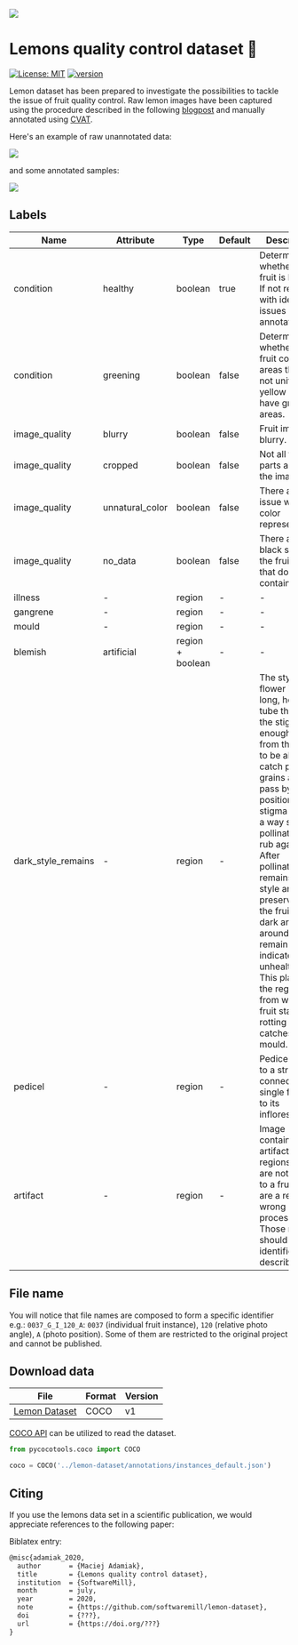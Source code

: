 ![](docs/img/logo.png)

# Lemons quality control dataset :lemon:
[![License: MIT](https://img.shields.io/badge/License-MIT-yellow.svg)](https://opensource.org/licenses/MIT)
[![version](https://img.shields.io/badge/version-1.0.0-yellow.svg)](https://semver.org)

Lemon dataset has been prepared to investigate the possibilities to tackle the issue of fruit quality control. Raw lemon images have been captured using the procedure described in the following [blogpost](https://blog.softwaremill.com/when-life-gives-you-lemons-create-a-dataset-70522d6b1aa0) and manually annotated using [CVAT](https://github.com/opencv/cvat).

Here's an example of raw unannotated data:

![](docs/img/lemon-dataset-raw-sprite.png)

and some annotated samples:

![](docs/img/lemon-dataset-annotated-sprite.png)

## Labels

| Name               | Attribute       | Type             | Default | Description                                                                                                                                                                                                                                                                                                                                                                                                                                          | Example                                                                                                        |
| ---                | ---             | ---              | ---     | ---                                                                                                                                                                                                                                                                                                                                                                                                                                                  | ---                                                                                                            |
| condition          | healthy         | boolean          | true    | Determine whether the fruit is healthy. If not regions with identified issues are annotated.                                                                                                                                                                                                                                                                                                                                                           | ![](docs/img/examples/healthy.png)                                                                             |
| condition          | greening        | boolean          | false   | Determine whether the fruit contains areas that are not uniformly yellow and have green areas.                                                                                                                                                                                                                                                                                                                                                       | ![](docs/img/examples/greening.png)                                                                            |
| image_quality      | blurry          | boolean          | false   | Fruit image is blurry.                                                                                                                                                                                                                                                                                                                                                                                                                                | ![](docs/img/examples/blurry.png)                                                                              |
| image_quality      | cropped         | boolean          | false   | Not all fruit parts are on the image.                                                                                                                                                                                                                                                                                                                                                                                                                 | ![](docs/img/examples/cropped.png)                                                                             |
| image_quality      | unnatural_color | boolean          | false   | There are issue with color representation.                                                                                                                                                                                                                                                                                                                                                                                                           | ![](docs/img/examples/unnatural_color.png)                                                                     |
| image_quality      | no_data         | boolean          | false   | There are black spots on the fruit image that do not contain data.                                                                                                                                                                                                                                                                                                                                                                                   | ![](docs/img/examples/no_data.png)                                                                             |
| illness            | -               | region           | -       | -                                                                                                                                                                                                                                                                                                                                                                                                                                                    | ![](docs/img/examples/illness_1.png) ![](docs/img/examples/illness_2.png) ![](docs/img/examples/illness_3.png) |
| gangrene           | -               | region           | -       | -                                                                                                                                                                                                                                                                                                                                                                                                                                                    | ![](docs/img/examples/gangrene.png)                                                                            |
| mould              | -               | region           | -       | -                                                                                                                                                                                                                                                                                                                                                                                                                                                    | ![](docs/img/examples/mould.png)                                                                               |
| blemish            | artificial      | region + boolean | -       | -                                                                                                                                                                                                                                                                                                                                                                                                                                                    | ![](docs/img/examples/blemish_1.png) ![](docs/img/examples/blemish_2.png)                                      |
| dark_style_remains | -               | region           | -       | The style of a flower is a long, hollow tube that holds the stigma far enough away from the ovary to be able to catch pollen grains as they pass by or positions the stigma in such a way so pollinators will rub against it. After pollination the remains of style are preserved in the fruit. A dark area around the remain of style indicates an unhealthy fruit. This place is the region from which the fruit starts rotting or catches mould. | ![](docs/img/examples/dark_style_remains_1.png) ![](docs/img/examples/dark_style_remains_2.png)                |
| pedicel            | -               | region           | -       | Pedicel refers to a structure connecting a single flower to its inflorescence.                                                                                                                                                                                                                                                                                                                                                                       | ![](docs/img/examples/pedicel.png)                                                                             |
| artifact           | -               | region           | -       | Image contains artifacts i.e. regions that are not related to a fruit and are a result of wrong image processing. Those regions should be identified and described.                                                                                                                                                                                                                                                                                  | ![](docs/img/examples/artifact.png)                                                                            |

## File name

You will notice that file names are composed to form a specific identifier e.g.:
`0037_G_I_120_A`: `0037` (individual fruit instance), `120` (relative photo angle), `A` (photo position). Some of them are restricted to the original project and cannot be published.

## Download data

| File                                    | Format | Version |
| ---                                     | ---    | ---     |
| [Lemon Dataset](data/lemon-dataset.zip) | COCO   | v1      |

[COCO API](https://github.com/cocodataset/cocoapi) can be utilized to read the dataset.

```python
from pycocotools.coco import COCO

coco = COCO('../lemon-dataset/annotations/instances_default.json')
```

## Citing
If you use the lemons data set in a scientific publication, we would appreciate references to the following paper:

Biblatex entry:
```latex
@misc{adamiak_2020,
  author       = {Maciej Adamiak},
  title        = {Lemons quality control dataset},
  institution  = {SoftwareMill},
  month        = july,
  year         = 2020,
  note         = {https://github.com/softwaremill/lemon-dataset},
  doi          = {???},
  url          = {https://doi.org/???}
}
```
